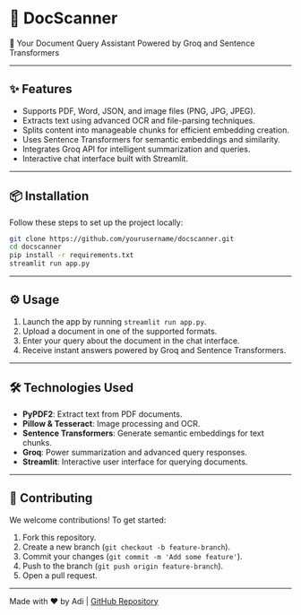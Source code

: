 # 📄 DocScanner

🚀 Your Document Query Assistant Powered by Groq and Sentence Transformers

---

## ✨ Features

- Supports PDF, Word, JSON, and image files (PNG, JPG, JPEG).
- Extracts text using advanced OCR and file-parsing techniques.
- Splits content into manageable chunks for efficient embedding creation.
- Uses Sentence Transformers for semantic embeddings and similarity.
- Integrates Groq API for intelligent summarization and queries.
- Interactive chat interface built with Streamlit.

---

## 📦 Installation

Follow these steps to set up the project locally:

```bash
git clone https://github.com/yourusername/docscanner.git
cd docscanner
pip install -r requirements.txt
streamlit run app.py
```

---

## ⚙️ Usage

1. Launch the app by running `streamlit run app.py`.
2. Upload a document in one of the supported formats.
3. Enter your query about the document in the chat interface.
4. Receive instant answers powered by Groq and Sentence Transformers.

---

## 🛠️ Technologies Used

- **PyPDF2**: Extract text from PDF documents.
- **Pillow & Tesseract**: Image processing and OCR.
- **Sentence Transformers**: Generate semantic embeddings for text chunks.
- **Groq**: Power summarization and advanced query responses.
- **Streamlit**: Interactive user interface for querying documents.

---

## 🤝 Contributing

We welcome contributions! To get started:

1. Fork this repository.
2. Create a new branch (`git checkout -b feature-branch`).
3. Commit your changes (`git commit -m 'Add some feature'`).
4. Push to the branch (`git push origin feature-branch`).
5. Open a pull request.

---

Made with ❤️ by Adi | [GitHub Repository](https://github.com/yourusername/docscanner)
